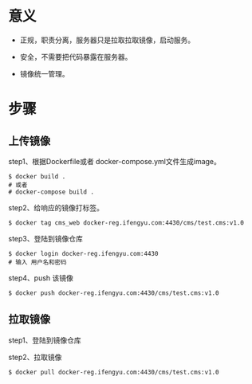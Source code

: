 # 意义

* 正规，职责分离，服务器只是拉取拉取镜像，启动服务。

* 安全，不需要把代码暴露在服务器。

* 镜像统一管理。

# 步骤

## 上传镜像

step1、根据Dockerfile或者 docker-compose.yml文件生成image。

```
$ docker build .
# 或者
# docker-compose build .
```

step2、给响应的镜像打标签。

```
$ docker tag cms_web docker-reg.ifengyu.com:4430/cms/test.cms:v1.0
```

step3、登陆到镜像仓库

```
$ docker login docker-reg.ifengyu.com:4430
# 输入 用户名和密码
```

step4、push 该镜像

```
$ docker push docker-reg.ifengyu.com:4430/cms/test.cms:v1.0
```

## 拉取镜像

step1、登陆到镜像仓库

step2、拉取镜像

```
$ docker pull docker-reg.ifengyu.com:4430/cms/test.cms:v1.0
```



